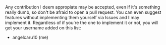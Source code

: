 Any contribution I deem appropiate may be accepted, even if it's something really dumb, so don't be afraid to open a pull request.
You can even suggest features without implementing them yourself via Issues and I may implement it.
Regardless of if you're the one to implement it or not, you will get your username added on this list:
  - angelcaru10 (me)
